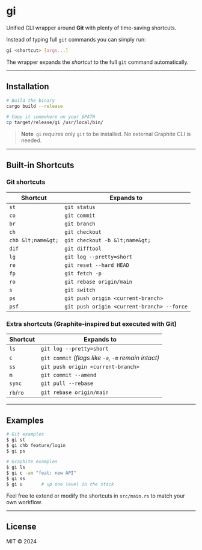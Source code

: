 # gi

Unified CLI wrapper around **Git** with plenty of time-saving shortcuts.

Instead of typing full `git` commands you can simply run:

```bash
gi <shortcut> [args...]
```

The wrapper expands the _shortcut_ to the full `git` command automatically.

---

## Installation

```bash
# Build the binary
cargo build --release

# Copy it somewhere on your $PATH
cp target/release/gi /usr/local/bin/
```

> **Note** `gi` requires only `git` to be installed. No external Graphite CLI is needed.

---

## Built-in Shortcuts

### Git shortcuts

| Shortcut           | Expands to                                 |
| ------------------ | ------------------------------------------ |
| `st`               | `git status`                               |
| `co`               | `git commit`                               |
| `br`               | `git branch`                               |
| `ch`               | `git checkout`                             |
| `chb &lt;name&gt;` | `git checkout -b &lt;name&gt;`             |
| `dif`              | `git difftool`                             |
| `lg`               | `git log --pretty=short`                   |
| `re`               | `git reset --hard HEAD`                    |
| `fp`               | `git fetch -p`                             |
| `ro`               | `git rebase origin/main`                   |
| `s`                | `git switch`                               |
| `ps`               | `git push origin <current-branch>`         |
| `psf`              | `git push origin <current-branch> --force` |

### Extra shortcuts (Graphite-inspired but executed with Git)

| Shortcut  | Expands to                                           |
| --------- | ---------------------------------------------------- |
| `ls`      | `git log --pretty=short`                             |
| `c`       | `git commit` _(flags like `-a`, `-m` remain intact)_ |
| `ss`      | `git push origin <current-branch>`                   |
| `m`       | `git commit --amend`                                 |
| `sync`    | `git pull --rebase`                                  |
| `rb`/`ro` | `git rebase origin/main`                             |

---

## Examples

```bash
# Git examples
$ gi st
$ gi chb feature/login
$ gi ps

# Graphite examples
$ gi ls
$ gi c -am "feat: new API"
$ gi ss
$ gi u       # up one level in the stack
```

Feel free to extend or modify the shortcuts in `src/main.rs` to match
your own workflow.

---

## License

MIT © 2024
